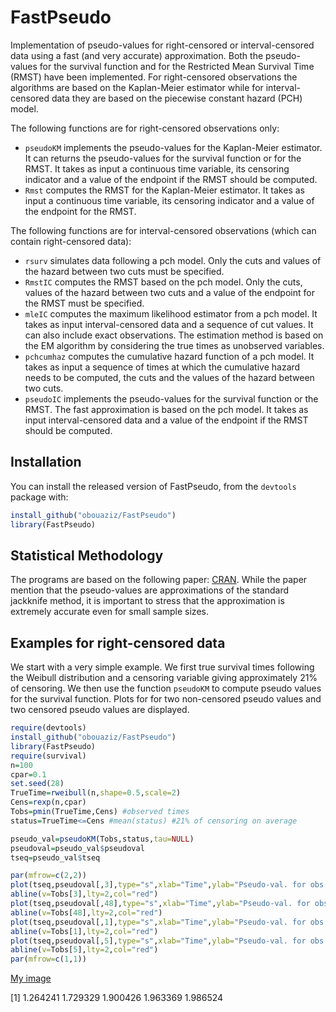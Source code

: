 
# FastPseudo

<!-- badges: start -->

Implementation of pseudo-values for right-censored or interval-censored data using 
a fast (and very accurate) approximation. Both the pseudo-values for the survival function
and for the Restricted Mean Survival Time (RMST) have been implemented. For right-censored 
observations the algorithms are based on the Kaplan-Meier estimator while for interval-censored 
data they are based on the piecewise constant hazard (PCH) model.

The following functions are for right-censored observations only: 

- `pseudoKM` implements the pseudo-values for the Kaplan-Meier estimator. It can returns the pseudo-values for 
the survival function or for the RMST. It takes as input a continuous time variable, its censoring indicator 
and a value of the endpoint if the RMST should be computed.
- `Rmst` computes the RMST for the Kaplan-Meier estimator. It takes as input a continuous time variable, its censoring indicator
and a value of the endpoint for the RMST. 

The following functions are for interval-censored observations (which can contain right-censored data):
- `rsurv` simulates data following a pch model. Only the cuts and values of the hazard between two cuts must be specified.
- `RmstIC` computes the RMST based on the pch model. Only the cuts, values of the hazard between two cuts and 
a value of the endpoint for the RMST must be specified.
- `mleIC` computes the maximum likelihood estimator from a pch model. It takes as input interval-censored data and a sequence 
of cut values. It can also include exact observations. The estimation method is based on the EM algorithm by considering the true 
times as unobserved variables.
- `pchcumhaz` computes the cumulative hazard function of a pch model. It takes as input a sequence of times at which the 
cumulative hazard needs to be computed, the cuts and the values of the hazard between two cuts.
- `pseudoIC` implements the pseudo-values for the survival function or the RMST. The fast approximation is based on the pch model. It takes as input interval-censored data and a value of the endpoint if the RMST should be computed.

## Installation

You can install the released version of FastPseudo, from the `devtools` package with:

``` r
install_github("obouaziz/FastPseudo")
library(FastPseudo)
```

## Statistical Methodology

The programs are based on the following paper: [CRAN](https://CRAN.R-project.org). 
While the paper mention that the pseudo-values are approximations of the standard 
jackknife method, it is important to stress that the approximation is extremely 
accurate even for small sample sizes.

## Examples for right-censored data

We start with a very simple example. We first true survival times following the Weibull 
distribution and a censoring variable giving approximately $21\%$ of censoring. We 
then use the function `pseudoKM` to compute pseudo values for the survival function. Plots for 
for two non-censored pseudo values and two censored pseudo values are displayed.

``` r
require(devtools)
install_github("obouaziz/FastPseudo")
library(FastPseudo)
require(survival)
n=100
cpar=0.1
set.seed(28)
TrueTime=rweibull(n,shape=0.5,scale=2)
Cens=rexp(n,cpar)
Tobs=pmin(TrueTime,Cens) #observed times
status=TrueTime<=Cens #mean(status) #21% of censoring on average

pseudo_val=pseudoKM(Tobs,status,tau=NULL)
pseudoval=pseudo_val$pseudoval
tseq=pseudo_val$tseq

par(mfrow=c(2,2))
plot(tseq,pseudoval[,3],type="s",xlab="Time",ylab="Pseudo-val. for obs. 3")
abline(v=Tobs[3],lty=2,col="red")
plot(tseq,pseudoval[,48],type="s",xlab="Time",ylab="Pseudo-val. for obs. 48")
abline(v=Tobs[48],lty=2,col="red")
plot(tseq,pseudoval[,1],type="s",xlab="Time",ylab="Pseudo-val. for obs. 1")
abline(v=Tobs[1],lty=2,col="red")
plot(tseq,pseudoval[,5],type="s",xlab="Time",ylab="Pseudo-val. for obs. 5")
abline(v=Tobs[5],lty=2,col="red")
par(mfrow=c(1,1))
```

[My image](obouaziz.github.com/FastPseudo/Image/pseudoObs.pdf)

[1] 1.264241 1.729329 1.900426 1.963369 1.986524

<!-- badges: end -->
